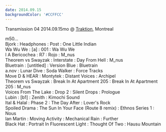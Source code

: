 ```yaml
---
date: 2014.09.15
backgroundColor: '#CCFFCC'
---
```


Transmission 04 2014.09.15mo @ [Traktion](http://traktion.com/), Montreal  

m50...  
Bjork : Headphones : Post : One Little Indian  
Wa Wu We : \[a\] : 001 : Wa Wu We  
I A Bericochea : R7 : Rojo : M\_nus  
Theorem vs Swayzak : Interstate : Day From Hell : M\_nus  
Bluetrain : \[untitled\] : Version Blue : Bluetrain  
a.nov : Lunar Dive : Soda Walker : Force Tracks  
Move D & HEAR : Montytek : Distant Voices : Archipel  
Theorem vs Swayzak : Break In At Apartment 205 : Break In At Apartment 205 : M\_nus  
Voices From The Lake : Drop 2 : Silent Drops : Prologue  
Lubin : \[b1\] : Zenith : Kimochi Sound  
Ital & Halal : Phase 2 : The Day After : Lover's Rock  
Spoiled Drama : The Sun In Your Face (Route 8 remix) : Ethnos Series 1 : Nous  
Ian Martin : Moving Activity : Mechanical Rain : Further  
Black Hat : Portrait In Fluorescent Light : Thought Of Two : Hausu Mountain